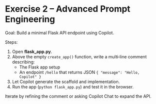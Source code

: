 # Exercise 2 – Advanced Prompt Engineering

Goal: Build a minimal Flask API endpoint using Copilot.

Steps:

1. Open **flask_app.py**.
2. Above the empty `create_app()` function, write a multi‑line comment describing:  
   * The Flask app setup  
   * An endpoint `/hello` that returns JSON `{ "message": "Hello, Copilot" }`
3. Let Copilot generate the scaffold and implementation.
4. Run the app (`python flask_app.py`) and test it in the browser.

Iterate by refining the comment or asking Copilot Chat to expand the API.
